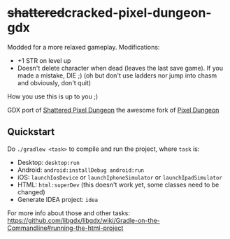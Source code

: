 ~~shattered~~cracked-pixel-dungeon-gdx
=================
Modded for a more relaxed gameplay.
Modifications:
- +1 STR on level up
- Doesn't delete character when dead (leaves the last save game). If you made a mistake, DIE ;) (oh but don't use ladders nor jump into chasm and obviously, don't quit)

How you use this is up to you ;)

GDX port of [Shattered Pixel Dungeon](https://github.com/00-Evan/shattered-pixel-dungeon) the awesome fork of [Pixel Dungeon](https://github.com/watabou/pixel-dungeon)

Quickstart
----------

Do `./gradlew <task>` to compile and run the project, where `task` is:

* Desktop: `desktop:run`
* Android: `android:installDebug android:run`
* iOS: `launchIosDevice` or `launchIphoneSimulator` or `launchIpadSimulator`
* HTML: `html:superDev` (this doesn't work yet, some classes need to be changed)
* Generate IDEA project: `idea`

For more info about those and other tasks: https://github.com/libgdx/libgdx/wiki/Gradle-on-the-Commandline#running-the-html-project
